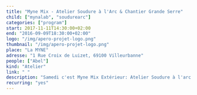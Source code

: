 ```yaml
---
title: "Myne Mix - Atelier Soudure à l'Arc & Chantier Grande Serre"
child: ["mynalab", "soudurearc"]
categories: ["program"]
start: 2017-11-11T14:30:00+02:00
end: "2016-09-09T18:30:00+02:00"
logo: "/img/apero-projet-logo.png"
thumbnail: "/img/apero-projet-logo.png"
place: "La MYNE"
adresse: "1 Rue Croix de Luizet, 69100 Villeurbanne"
people: ["Abel"]
kind: "Atelier"
link: " "
description: "Samedi c'est Myne Mix Extérieur: Atelier Soudure à l'arc avec Abel, qui permettra de monter la structure de la grande serre pour mettre au chaud les plantations! On finalise la serre dimanche si besoin (ou si pluie samedi)"
recurring: "yes"
---
```

